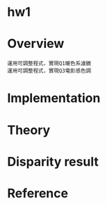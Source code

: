 # hw1
# Overview
	運用可調整程式，實現Q1暖色系濾鏡
	運用可調整程式，實現Q3電影感色調
# Implementation
# Theory
# Disparity result
# Reference
